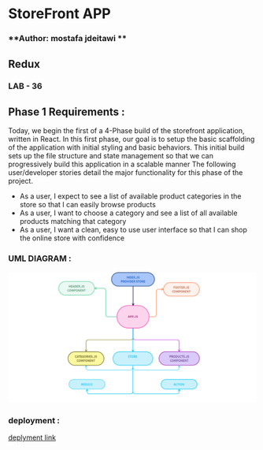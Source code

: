 # **StoreFront APP**


### **Author: mostafa jdeitawi **


## **Redux**

### **LAB - 36**

## **Phase 1 Requirements** : 

Today, we begin the first of a 4-Phase build of the storefront application, written in React. In this first phase, our goal is to setup the basic scaffolding of the application with initial styling and basic behaviors. This initial build sets up the file structure and state management so that we can progressively build this application in a scalable manner
The following user/developer stories detail the major functionality for this phase of the project.
* As a user, I expect to see a list of available product categories in the store so that I can easily browse products
* As a user, I want to choose a category and see a list of all available products matching that category
* As a user, I want a clean, easy to use user interface so that I can shop the online store with confidence


### UML DIAGRAM : 

![image](./36.png)

### deployment : 

[deplyment link](https://pensive-borg-6365dd.netlify.app/)

